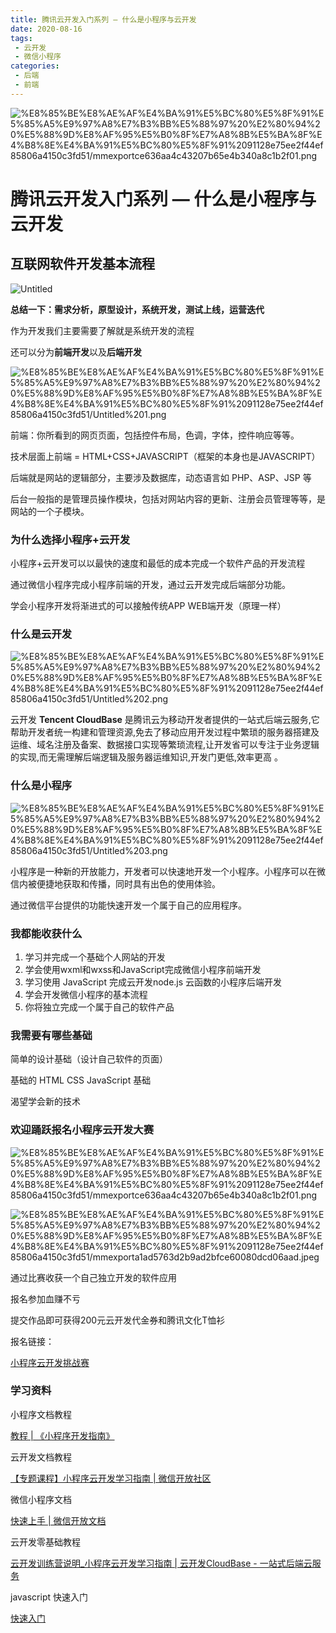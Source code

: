```yaml
---
title: 腾讯云开发入门系列 — 什么是小程序与云开发
date: 2020-08-16
tags:
 - 云开发
 - 微信小程序
categories:
 - 后端
 - 前端
---
```


![%E8%85%BE%E8%AE%AF%E4%BA%91%E5%BC%80%E5%8F%91%E5%85%A5%E9%97%A8%E7%B3%BB%E5%88%97%20%E2%80%94%20%E5%88%9D%E8%AF%95%E5%B0%8F%E7%A8%8B%E5%BA%8F%E4%B8%8E%E4%BA%91%E5%BC%80%E5%8F%91%2091128e75ee2f44ef85806a4150c3fd51/mmexportce636aa4c43207b65e4b340a8c1b2f01.png](https://i.loli.net/2020/08/16/2LDqljraK7ys5tA.png)
<!-- more -->

# 腾讯云开发入门系列 — 什么是小程序与云开发

## 互联网软件开发基本流程

![Untitled](https://i.loli.net/2020/08/16/GWky7J6APbdzChv.png)

**总结一下：需求分析，原型设计，系统开发，测试上线，运营迭代**

作为开发我们主要需要了解就是系统开发的流程

还可以分为**前端开发**以及**后端开发**

![%E8%85%BE%E8%AE%AF%E4%BA%91%E5%BC%80%E5%8F%91%E5%85%A5%E9%97%A8%E7%B3%BB%E5%88%97%20%E2%80%94%20%E5%88%9D%E8%AF%95%E5%B0%8F%E7%A8%8B%E5%BA%8F%E4%B8%8E%E4%BA%91%E5%BC%80%E5%8F%91%2091128e75ee2f44ef85806a4150c3fd51/Untitled%201.png](https://i.loli.net/2020/08/16/KYPI8VMnF7UTlcJ.png)

前端：你所看到的网页页面，包括控件布局，色调，字体，控件响应等等。

技术层面上前端 = HTML+CSS+JAVASCRIPT（框架的本身也是JAVASCRIPT）

后端就是网站的逻辑部分，主要涉及数据库，动态语言如 PHP、ASP、JSP 等

后台一般指的是管理员操作模块，包括对网站内容的更新、注册会员管理等等，是网站的一个子模块。

### 为什么选择小程序+云开发

小程序+云开发可以以最快的速度和最低的成本完成一个软件产品的开发流程

通过微信小程序完成小程序前端的开发，通过云开发完成后端部分功能。

学会小程序开发将渐进式的可以接触传统APP WEB端开发（原理一样）

### 什么是云开发

![%E8%85%BE%E8%AE%AF%E4%BA%91%E5%BC%80%E5%8F%91%E5%85%A5%E9%97%A8%E7%B3%BB%E5%88%97%20%E2%80%94%20%E5%88%9D%E8%AF%95%E5%B0%8F%E7%A8%8B%E5%BA%8F%E4%B8%8E%E4%BA%91%E5%BC%80%E5%8F%91%2091128e75ee2f44ef85806a4150c3fd51/Untitled%202.png](https://i.loli.net/2020/08/16/VH7kYF9x1i5MdIl.png)

云开发 **Tencent CloudBase** 是腾讯云为移动开发者提供的一站式后端云服务,它帮助开发者统一构建和管理资源,免去了移动应用开发过程中繁琐的服务器搭建及运维、域名注册及备案、数据接口实现等繁琐流程,让开发省可以专注于业务逻辑的实现,而无需理解后端逻辑及服务器运维知识,开发门更低,效率更高 。

### 什么是小程序

![%E8%85%BE%E8%AE%AF%E4%BA%91%E5%BC%80%E5%8F%91%E5%85%A5%E9%97%A8%E7%B3%BB%E5%88%97%20%E2%80%94%20%E5%88%9D%E8%AF%95%E5%B0%8F%E7%A8%8B%E5%BA%8F%E4%B8%8E%E4%BA%91%E5%BC%80%E5%8F%91%2091128e75ee2f44ef85806a4150c3fd51/Untitled%203.png](https://i.loli.net/2020/08/16/XHAdReUlY7xpSqz.png)

小程序是一种新的开放能力，开发者可以快速地开发一个小程序。小程序可以在微信内被便捷地获取和传播，同时具有出色的使用体验。

通过微信平台提供的功能快速开发一个属于自己的应用程序。

### 我都能收获什么

1. 学习并完成一个基础个人网站的开发
2. 学会使用wxml和wxss和JavaScript完成微信小程序前端开发
3. 学习使用 JavaScript 完成云开发node.js 云函数的小程序后端开发
4. 学会开发微信小程序的基本流程
5. 你将独立完成一个属于自己的软件产品

### 我需要有哪些基础

简单的设计基础（设计自己软件的页面）

基础的 HTML CSS JavaScript 基础

渴望学会新的技术

### 欢迎踊跃报名小程序云开发大赛

![%E8%85%BE%E8%AE%AF%E4%BA%91%E5%BC%80%E5%8F%91%E5%85%A5%E9%97%A8%E7%B3%BB%E5%88%97%20%E2%80%94%20%E5%88%9D%E8%AF%95%E5%B0%8F%E7%A8%8B%E5%BA%8F%E4%B8%8E%E4%BA%91%E5%BC%80%E5%8F%91%2091128e75ee2f44ef85806a4150c3fd51/mmexportce636aa4c43207b65e4b340a8c1b2f01.png](https://i.loli.net/2020/08/16/2LDqljraK7ys5tA.png)

![%E8%85%BE%E8%AE%AF%E4%BA%91%E5%BC%80%E5%8F%91%E5%85%A5%E9%97%A8%E7%B3%BB%E5%88%97%20%E2%80%94%20%E5%88%9D%E8%AF%95%E5%B0%8F%E7%A8%8B%E5%BA%8F%E4%B8%8E%E4%BA%91%E5%BC%80%E5%8F%91%2091128e75ee2f44ef85806a4150c3fd51/mmexporta1ad5763d2b9ad2bfce60080dcd06aad.jpeg](https://i.loli.net/2020/08/16/ovTVcxJ5qWF3Ywd.jpg)

通过比赛收获一个自己独立开发的软件应用

报名参加血赚不亏

提交作品即可获得200元云开发代金券和腾讯文化T恤衫

报名链接：

[小程序云开发挑战赛](https://cloud.tencent.com/act/event/cloudbase-acc)

### 学习资料

小程序文档教程

[教程 | 《小程序开发指南》](https://developers.weixin.qq.com/ebook?action=get_post_info&docid=0008aeea9a8978ab0086a685851c0a)

云开发文档教程

[【专题课程】小程序云开发学习指南 | 微信开放社区](https://developers.weixin.qq.com/community/business/doc/0000847ff382f89d15ca4d3075940d)

微信小程序文档

[快速上手 | 微信开放文档](https://developers.weixin.qq.com/minigame/dev/guide/)

云开发零基础教程

[云开发训练营说明_小程序云开发学习指南 | 云开发CloudBase - 一站式后端云服务](https://www.cloudbase.net/community/guides/handbook/index.html)

javascript 快速入门

[快速入门](https://www.liaoxuefeng.com/wiki/1022910821149312/1023020895584256)